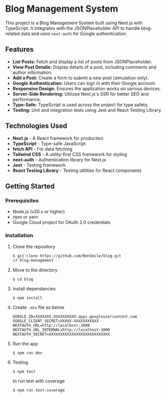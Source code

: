# Blog Management System

This project is a Blog Management System built using Next.js with TypeScript. It integrates with the JSONPlaceholder API to handle blog-related data and uses `next-auth` for Google authentication.

## Features

- **List Posts:** Fetch and display a list of posts from JSONPlaceholder.
- **View Post Details:** Display details of a post, including comments and author information.
- **Add a Post:** Create a form to submit a new post (simulation only).
- **Google Authentication:** Users can sign in with their Google account.
- **Responsive Design:** Ensures the application works on various devices.
- **Server-Side Rendering:** Utilizes Next.js's SSR for better SEO and performance.
- **Type-Safe:** TypeScript is used across the project for type safety.
- **Testing:** Unit and integration tests using Jest and React Testing Library.

## Technologies Used

- **Next.js** - A React framework for production
- **TypeScript** - Type-safe JavaScript
- **fetch API** - For data fetching
- **Tailwind CSS** - A utility-first CSS framework for styling
- **next-auth** - Authentication library for Next.js
- **Jest** - Testing framework
- **React Testing Library** - Testing utilities for React components

## Getting Started

### Prerequisites

- Node.js (v20.x or higher)
- npm or yarn
- Google Cloud project for OAuth 2.0 credentials

### Installation

1. Clone the repository

   ```bash
   $ git clone https://github.com/BenSmile/blog.git
   cd blog-management
   ```

2. Move to the directory

   ```
   $ cd blog
   ```

3. Install dependancies

   ```
   $ npm install
   ```

4. Create `.env` file as below

   ```
   GOOGLE_ID=XXXXXXX-XXXXXXXXXX.apps.googleusercontent.com
   GOOGLE_CLIENT_SECRET=XXXXX-XXXXXXXXXXX
   NEXTAUTH_URL=http://localhost:3000
   NEXTAUTH_URL_INTERNAL=http://localhost:3000
   NEXTAUTH_SECRET=XXXXXXXXXXXXXXXXXXXXXXXXXXX
   ```

5. Run the app

   ```
   $ npm run dev
   ```

6. Testing

   ```
   $ npm test
   ```

   to run test with coverage

   ```
   $ npm run test:coverage
   ```
